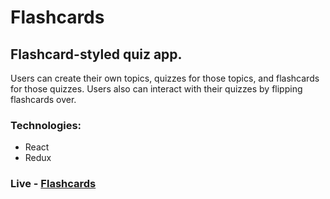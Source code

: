 # Flashcards

## Flashcard-styled quiz app. 
Users can create their own topics, quizzes for those topics, and flashcards for those quizzes. Users also can interact with their quizzes by flipping flashcards over.

### Technologies: 
* React
* Redux

### Live - [Flashcards](https://flashcards-redux-codecademy.netlify.app/)
